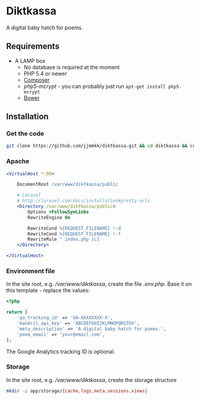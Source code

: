 # Diktkassa

A digital baby hatch for poems.

## Requirements

* A LAMP box
	* No database is required at the moment
	* PHP 5.4 or newer
	* [Composer](https://getcomposer.org)
	* _php5-mcrypt_ - you can probably just run `apt-get install php5-mcrypt`
	* [Bower](http://bower.io)

## Installation

### Get the code

```bash
git clone https://github.com/jjmmkk/diktkassa.git && cd diktkassa && composer install && npm install && bower install && grunt build
```

### Apache

```apache
<VirtualHost *:80>

	DocumentRoot /var/www/diktkassa/public

	# Laravel
	# http://laravel.com/docs/installation#pretty-urls
	<Directory /var/www/diktkassa/public>
		Options +FollowSymLinks
		RewriteEngine On

		RewriteCond %{REQUEST_FILENAME} !-d
		RewriteCond %{REQUEST_FILENAME} !-f
		RewriteRule ^ index.php [L]
	</Directory>

</VirtualHost>
```

### Environment file

In the site root, e.g. _/var/www/diktkassa_, create the file _.env.php_. Base it on this template - replace the values:

```php
<?php

return [
	'ga_tracking_id' => 'UA-XXXXXXXX-X',
	'mandril_api_key' => 'ABCDEFGHIJKLMNOPQRSTUV',
	'meta_description' => 'A digital baby hatch for poems.',
	'poem_email' => 'your@email.com',
];
```

The Google Analytics tracking ID is optional.

### Storage

In the site root, e.g. _/var/www/diktkassa_, create the storage structure

```bash
mkdir -p app/storage/{cache,logs,meta,sessions,views}
```
